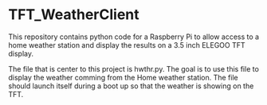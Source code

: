 # TFT_WeatherClient
This repository contains python code for a Raspberry Pi to allow access to a home weather station
and display the results on a 3.5 inch ELEGOO TFT display.

The file that is center to this project is hwthr.py. The goal is to use this file to display the weather
comming from the Home weather station. The file should launch itself during a boot up so that the weather is showing on the TFT. 
